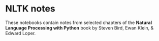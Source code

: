 # NLTK notes

These notebooks contain notes from selected chapters of the **Natural Language Processing with Python** book by Steven Bird, Ewan Klein, & Edward Loper.
